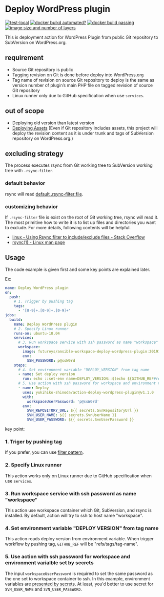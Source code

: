 # Deploy WordPress plugin

[![test-local](https://github.com/yukihiko-shinoda/action-deploy-wordpress-plugin/workflows/test-local/badge.svg)](https://github.com/yukihiko-shinoda/action-deploy-wordpress-plugin/actions?query=workflow%3Atest-local)
[![docker buikd automated?](https://img.shields.io/docker/cloud/automated/futureys/deploy-wordpress-plugin.svg)](https://hub.docker.com/r/futureys/deploy-wordpress-plugin/builds)
[![docker build passing](https://img.shields.io/docker/cloud/build/futureys/deploy-wordpress-plugin.svg)](https://hub.docker.com/r/futureys/deploy-wordpress-plugin/builds)
[![image size and number of layers](https://images.microbadger.com/badges/image/futureys/deploy-wordpress-plugin.svg)](https://hub.docker.com/r/futureys/deploy-wordpress-plugin/dockerfile)

This is deployment action for WordPress Plugin
from public Git repository to SubVersion on WordPress.org.

## requirement

- Source Git repository is public
- Tagging revision on Git is done before deploy into WordPress.org
- Tag name of revision on source Git repository to deploy is the same as version number of plugin’s main PHP file on tagged revision of source Git repository
- Linux runner only due to GitHub specification when use ```services```.

## out of scope

- Deploying old version than latest version
- [Deploying Assets](https://developer.wordpress.org/plugins/wordpress-org/plugin-assets/)
  (Even if Git repository includes assets, this project will deploy
   the revision content as it is under trunk and tags
   of SubVersion repository on WordPress.org.)

## excluding strategy

The process executes rsync from Git working tree to SubVersion working tree with ```.rsync-filter```.

### default behavior

rsync will read [default .rsync-filter file](https://github.com/yukihiko-shinoda/dockerfile-deploy-wordpress-plugin/blob/master/runner/project/roles/deploy-wordpress-plugin/templates/.rsync-filter.j2).

### customizing behavior

If ```.rsync-filter``` file is exist on the root of Git working tree, rsync will read it. The most primitive how to write it is to list up files and directories you want to exclude. For more details, following contents will be helpful.

- [linux - Using Rsync filter to include/exclude files - Stack Overflow](https://stackoverflow.com/questions/35364075/using-rsync-filter-to-include-exclude-files)
- [rsync(1) - Linux man page](https://linux.die.net/man/1/rsync)

## Usage

The code example is given first and some key points are explained later.

Ex:

```yaml
name: Deploy WordPress plugin
on:
  push:
    # 1. Trigger by pushing tag
    tags:
      - '[0-9]+.[0-9]+.[0-9]+'
jobs:
  build:
    name: Deploy WordPress plugin
    # 2. Specify Linux runner
    runs-on: ubuntu-18.04
    services:
      # 3. Run workspace service with ssh password as name "workspace"
      workspace:
        image: futureys/ansible-workspace-deploy-wordpress-plugin:20191127164500
        env:
          SSH_PASSWORD: p@ssW0rd
    steps:
      # 4. Set environment variable "DEPLOY_VERSION" from tag name
      - name: Set deploy version
        run: echo ::set-env name=DEPLOY_VERSION::$(echo ${GITHUB_REF#refs/tags/})
      # 5. Use action with ssh password for workspace and environment varialble set by secrets
      - name: Deploy
        uses: yukihiko-shinoda/action-deploy-wordpress-plugin@v1.1.0
        with:
          workspaceUserPassword: 'p@ssW0rd'
        env:
          SVN_REPOSITORY_URL: ${{ secrets.SvnRepositoryUrl }}
          SVN_USER_NAME: ${{ secrets.SvnUserName }}
          SVN_USER_PASSWORD: ${{ secrets.SvnUserPassword }}
```

key point:

### 1. Triger by pushing tag

If you prefer, you can use [filter pattern](https://help.github.com/en/actions/automating-your-workflow-with-github-actions/workflow-syntax-for-github-actions#filter-pattern-cheat-sheet).

### 2. Specify Linux runner

This action works only on Linux runner due to GitHub specification when use ```services```.

### 3. Run workspace service with ssh password as name "workspace"

This action use workspace container
which Git, SubVersion, and rsync is installed.
By default, action will try to ssh to host name "workspace".

### 4. Set environment variable "DEPLOY VERSION" from tag name

This action reads deploy version from environment variable.
When trigger workflow by pushing tag, ```GITHUB_REF``` will be "refs/tags/tag-name".

### 5. Use action with ssh password for workspace and environment varialble set by secrets

The input ```workspaceUserPassword``` is required to set the same password as the one set to workspace container to ssh.
In this example, environment variables are [presented by secrets](https://help.github.com/en/actions/automating-your-workflow-with-github-actions/creating-and-using-encrypted-secrets). At least, you'd better to use secret for ```SVN_USER_NAME``` and ```SVN_USER_PASSWORD```.
